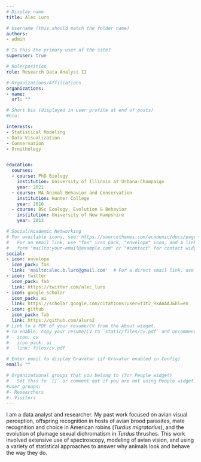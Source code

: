 ```yaml
---
# Display name
title: Alec Luro

# Username (this should match the folder name)
authors:
- admin

# Is this the primary user of the site?
superuser: true

# Role/position
role: Research Data Analyst II

# Organizations/Affiliations
organizations:
- name: 
  url: ""

# Short bio (displayed in user profile at end of posts)
#bio:

interests:
- Statistical Modeling
- Data Visualization
- Conservation
- Ornithology


education:
  courses:
  - course: PhD Biology
    institution: University of Illinois at Urbana-Champaign
    year: 2021
  - course: MA Animal Behavior and Conservation
    institution: Hunter College
    year: 2016
  - course: BSc Ecology, Evolution & Behavior
    institution: University of New Hampshire
    year: 2013

# Social/Academic Networking
# For available icons, see: https://sourcethemes.com/academic/docs/page-builder/#icons
#   For an email link, use "fas" icon pack, "envelope" icon, and a link in the
#   form "mailto:your-email@example.com" or "#contact" for contact widget.
social:
- icon: envelope
  icon_pack: fas
  link: 'mailto:alec.b.luro@gmail.com'  # For a direct email link, use "mailto:test@example.org".
- icon: twitter
  icon_pack: fab
  link: https://twitter.com/alec_luro
- icon: google-scholar
  icon_pack: ai
  link: https://scholar.google.com/citations?user=t1t2_RkAAAAJ&hl=en
- icon: github
  icon_pack: fab
  link: https://github.com/aluro2
# Link to a PDF of your resume/CV from the About widget.
# To enable, copy your resume/CV to `static/files/cv.pdf` and uncomment the lines below.
# - icon: cv
#   icon_pack: ai
#   link: files/cv.pdf

# Enter email to display Gravatar (if Gravatar enabled in Config)
email: ""

# Organizational groups that you belong to (for People widget)
#   Set this to `[]` or comment out if you are not using People widget.
#user_groups:
#- Researchers
#- Visitors
---
```


I am a data analyst and researcher. My past work focused on avian visual perception, offspring recognition in hosts of avian brood parasites, mate recognition and choice in American robins (*Turdus migratorius*), and the evolution of plumage sexual dichromatism in *Turdus* thrushes. This work involved extensive use of spectroscopy, modeling of avian vision, and using a variety of statistical approaches to answer why animals look and behave the way they do.
